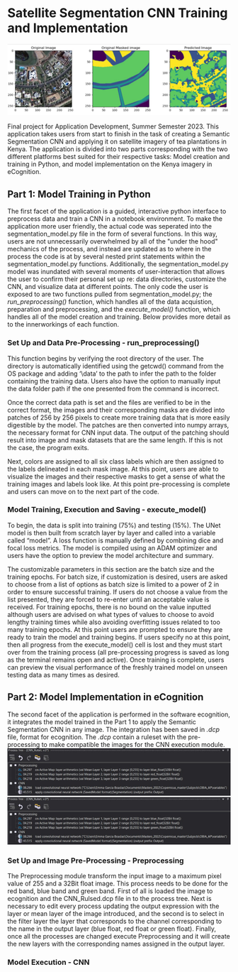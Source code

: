 
# Satellite Segmentation CNN Training and Implementation
![Header Image](https://github.com/xtinacarty/satellite-segmentation-final/blob/ea89db1107bad62c509251494002f84855bb86e9/misc%20assets/ReadME%20header.jpg)

Final project for Application Development, Summer Semester 2023. This application takes users from start to finish in the task of creating a Semantic Segmentation CNN and applying it on satellite imagery of tea plantations in Kenya. The application is divided into two parts corresponding with the two different platforms best suited for their respective tasks: Model creation and training in Python, and model implementation on the Kenya imagery in eCognition.

## Part 1: Model Training in Python
The first facet of the application is a guided, interactive python interface to preprocess data and train a CNN in a notebook environment. To make the application more user friendly, the actual code was seperated into the segmentation_model.py file in the form of several functions. In this way, users are not unnecessarily overwhelmed by all of the "under the hood" mechanics of the process, and instead are updated as to where in the process the code is at by several nested print statements within the segmentation_model.py functions. Additionally, the segmentation_model.py model was inundated with several moments of user-interaction that allows the user to confirm their personal set up re: data directories, customize the CNN, and visualize data at different points. The only code the user is exposed to are two functions pulled from segmentation_model.py; the *run_preprocessing()* function, which handles all of the data acquistion, preparation and preprocessing, and the *execute_model()* function, which handles all of the model creation and training. Below provides more detail as to the innerworkings of each function.

### Set Up and Data Pre-Processing - run_preprocessing()

This function begins by verifying the root directory of the user. The directory is automatically identified using the getcwd() command from the OS package and adding ‘\data’ to the path to infer the path to the folder containing the training data. Users also have the option to manually input the data folder path if the one presented from the command is incorrect.

Once the correct data path is set and the files are verified to be in the correct format, the images and their corresponding masks are divided into patches of 256 by 256 pixels to create more training data that is more easily digestible by the model. The patches are then converted into numpy arrays, the necessary format for CNN input data. The output of the patching should result into image and mask datasets that are the same length. If this is not the case, the program exits.

Next, colors are assigned to all six class labels which are then assigned to the labels delineated in each mask image. At this point, users are able to visualize the images and their respective masks to get a sense of what the training images and labels look like. At this point pre-processing is complete and users can move on to the next part of the code.


### Model Training, Execution and Saving - execute_model()


To begin, the data is split into training (75%) and testing (15%). The UNet model is then built from scratch layer by layer and called into a variable called “model”. A loss function is manually defined by combining dice and focal loss metrics. The model is compiled using an ADAM optimizer and users have the option to preview the model architecture and summary.
 
The customizable parameters in this section are the batch size and the training epochs. For batch size, if customization is desired, users are asked to choose from a list of options as batch size is limited to a power of 2 in order to ensure successful training. If users do not choose a value from the list presented, they are forced to re-enter until an acceptable value is received. For training epochs, there is no bound on the value inputted although users are advised on what types of values to choose to avoid lengthy training times while also avoiding overfitting issues related to too many training epochs.
At this point users are prompted to ensure they are ready to train the model and training begins. If users specify no at this point, then all progress from the execute_model() cell is lost and they must start over from the training process (all pre-processing progress is saved as long as the terminal remains open and active).  Once training is complete, users can preview the visual performance of the freshly trained model on unseen testing data as many times as desired. 



## Part 2: Model Implementation in eCognition
The second facet of the application is performed in the software ecognition, it integrates the model trained in the Part 1 to apply the Semantic Segmentation CNN in any image. The integration has been saved in *.dcp* file, format for ecognition. The *.dcp* contain a ruleset with the pre-processing to make compatible the images for the CNN execution module.
![Header Image](https://github.com/xtinacarty/satellite-segmentation-final/blob/ea89db1107bad62c509251494002f84855bb86e9/misc%20assets/ReadME%20rulset%20tree%20ecog.jpg)
![Header Image](https://github.com/xtinacarty/satellite-segmentation-final/blob/main/misc%20assets/ReadME%20rulset%20tree%20ecog.jpg)

### Set Up and Image Pre-Processing - Preprocessing
The Preprocessing module transform the input image to a maximum pixel value of 255 and a 32Bit float image. This process needs to be done for the red band, blue band and green band. First of all is loaded the image to ecognition and the CNN_Rulsed.dcp file in to the process tree. Next is necessary to edit every process updating the output expression with the layer or mean layer of the image introduced, and the second is to select in the filter layer  the layer that corresponds to the channel corresponding to the name in the output layer (blue float, red float or green float). Finally, once all the processes are changed execute Preprocessing and it will create the new layers with the corresponding names assigned in the output layer.
### Model Execution - CNN
